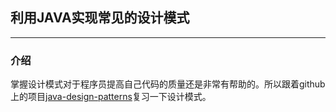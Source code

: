 ## 利用JAVA实现常见的设计模式
-----------


### 介绍

掌握设计模式对于程序员提高自己代码的质量还是非常有帮助的。所以跟着github上的项目[java-design-patterns](https://github.com/iluwatar/java-design-patterns)复习一下设计模式。



